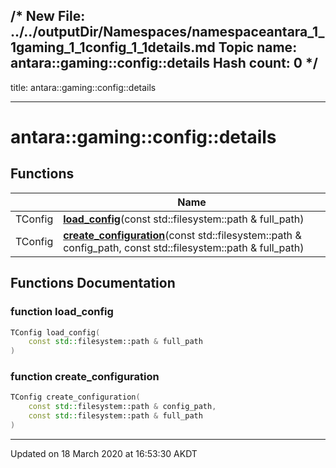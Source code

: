 /*
  New File: ../../outputDir/Namespaces/namespaceantara_1_1gaming_1_1config_1_1details.md
  Topic name: antara::gaming::config::details
  Hash count: 0
*/
---
title: antara::gaming::config::details


---

# antara::gaming::config::details












## Functions

|                | Name           |
| -------------- | -------------- |
| TConfig | **[load_config](Namespaces/namespaceantara_1_1gaming_1_1config_1_1details.md#function-load_config)**(const std::filesystem::path & full_path)  |
| TConfig | **[create_configuration](Namespaces/namespaceantara_1_1gaming_1_1config_1_1details.md#function-create_configuration)**(const std::filesystem::path & config_path, const std::filesystem::path & full_path)  |







## Functions Documentation

### function load_config

```cpp
TConfig load_config(
    const std::filesystem::path & full_path
)
```




























### function create_configuration

```cpp
TConfig create_configuration(
    const std::filesystem::path & config_path,
    const std::filesystem::path & full_path
)
```
































-------------------------------

Updated on 18 March 2020 at 16:53:30 AKDT


